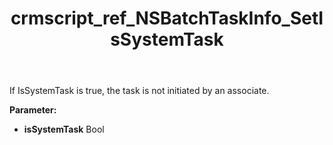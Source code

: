 ﻿---
title: crmscript_ref_NSBatchTaskInfo_SetIsSystemTask
description: NSBatchTaskInfo.SetIsSystemTask(Bool isSystemTask)
intellisense: NSBatchTaskInfo.SetIsSystemTask
keywords: NSBatchTaskInfo, GetIsSystemTask
so.topic: reference
---

If IsSystemTask is true, the task is not initiated by an associate.

**Parameter:** 
 - **isSystemTask** Bool

